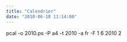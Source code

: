 ```yaml
---
title: "Calendrier"
date: "2010-06-18 11:14:00"
---
```

pcal -o 2010.ps -P a4 -t 2010 -a fr -F 1 6 2010 2

